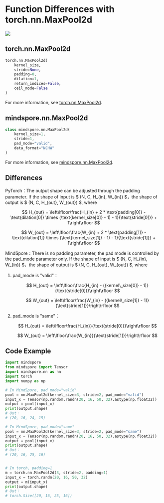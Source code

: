 ﻿# Function Differences with torch.nn.MaxPool2d

<a href="https://gitee.com/mindspore/docs/blob/master/docs/mindspore/source_en/note/api_mapping/pytorch_diff/MaxPool2d.md" target="_blank"><img src="https://mindspore-website.obs.cn-north-4.myhuaweicloud.com/website-images/master/resource/_static/logo_source_en.png"></a>

## torch.nn.MaxPool2d

```python
torch.nn.MaxPool2d(
    kernel_size,
    stride=None,
    padding=0,
    dilation=1,
    return_indices=False,
    ceil_mode=False
)
```

For more information, see [torch.nn.MaxPool2d](https://pytorch.org/docs/1.5.0/nn.html#torch.nn.MaxPool2d).

## mindspore.nn.MaxPool2d

```python
class mindspore.nn.MaxPool2d(
    kernel_size=1,
    stride=1,
    pad_mode="valid",
    data_format="NCHW"
)
```

For more information, see [mindspore.nn.MaxPool2d](https://mindspore.cn/docs/en/master/api_python/nn/mindspore.nn.MaxPool2d.html#mindspore.nn.MaxPool2d).

## Differences

PyTorch：The output shape can be adjusted through the padding parameter. If the shape of input is $ (N, C, H_{in}, W_{in}) $，the shape of output is $ (N, C, H_{out}, W_{out}) $, where

$$
        H_{out} = \left\lfloor\frac{H_{in} + 2 * \text{padding[0]} - \text{dilation[0]}
                  \times (\text{kernel_size[0]} - 1) - 1}{\text{stride[0]}} + 1\right\rfloor
$$

$$
        W_{out} = \left\lfloor\frac{W_{in} + 2 * \text{padding[1]} - \text{dilation[1]}
                  \times (\text{kernel_size[1]} - 1) - 1}{\text{stride[1]}} + 1\right\rfloor
$$

MindSpore：There is no padding parameter, the pad mode is controlled by the pad_mode parameter only.  If the shape of input is $ (N, C, H_{in}, W_{in}) $，the shape of output is $ (N, C, H_{out}, W_{out}) $, where

1. pad_mode is "valid"：

   $$
        H_{out} = \left\lfloor\frac{H_{in} - ({kernel\_size[0]} - 1)}{\text{stride[0]}}\right\rfloor
   $$

   $$
        W_{out} = \left\lfloor\frac{W_{in} - ({kernel\_size[1]} - 1)}{\text{stride[1]}}\right\rfloor
   $$

2. pad_mode is "same"：

   $$
        H_{out} = \left\lfloor\frac{H_{in}}{\text{stride[0]}}\right\rfloor
   $$

   $$
        W_{out} = \left\lfloor\frac{W_{in}}{\text{stride[1]}}\right\rfloor
   $$

## Code Example

```python
import mindspore
from mindspore import Tensor
import mindspore.nn as nn
import torch
import numpy as np

# In MindSpore, pad_mode="valid"
pool = nn.MaxPool2d(kernel_size=3, stride=2, pad_mode="valid")
input_x = Tensor(np.random.randn(20, 16, 50, 32).astype(np.float32))
output = pool(input_x)
print(output.shape)
# Out：
# (20, 16, 24, 15)

# In MindSpore, pad_mode="same"
pool = nn.MaxPool2d(kernel_size=3, stride=2, pad_mode="same")
input_x = Tensor(np.random.randn(20, 16, 50, 32).astype(np.float32))
output = pool(input_x)
print(output.shape)
# Out：
# (20, 16, 25, 16)


# In torch, padding=1
m = torch.nn.MaxPool2d(3, stride=2, padding=1)
input_x = torch.randn(20, 16, 50, 32)
output = m(input_x)
print(output.shape)
# Out：
# torch.Size([20, 16, 25, 16])
```